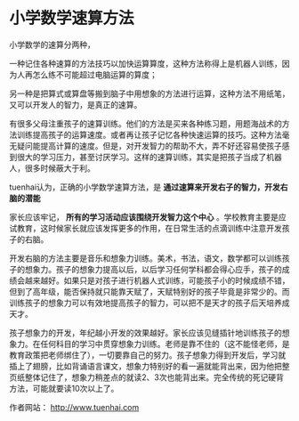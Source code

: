 # 小学数学速算方法

小学数学的速算分两种，

一种记住各种速算的方法技巧以加快运算算度，这种方法称得上是机器人训练，因为人再怎么练不可能超过电脑运算的算度；

另一种是把算式或算盘等搬到脑子中用想象的方法进行运算，这种方法不用纸笔，又可以开发人的智力，是真正的速算。

有很多父母注重孩子的速算训练。他们的方法是买来各种练习题，用题海战术的方法训练提高孩子的运算速度。或者再让孩子记忆各种快速运算的技巧。这种方法毫无疑问能提高计算的速度。但是，对开发智力的帮助不大，弄不好还容易使孩子感到很大的学习压力，甚至讨厌学习。这样的速算训练，其实是把孩子当成了机器人，很多时候蔽大于利。

tuenhai认为，正确的小学数学速算方法，是 **通过速算来开发右子的智力，开发右脑的潜能** 

家长应该牢记， **所有的学习活动应该围绕开发智力这个中心** 。学校教育主要是应试教育，这时候家长就应该发挥更多的作用，在日常生活的点滴训练中注意开发孩子的右脑。

开发右脑的方法主要是音乐和想象力训练。美术，书法，语文，数学都可以训练孩子的想象力。孩子的想象力提高以后，以后学习任何学科都会得心应手，孩子的成绩会越来越好。如果只是对孩子进行机器人式训练，可能孩子小的时候成绩不错，但到了高年级，能否保持就只能靠天赋了，天赋特别好的孩子毕竟是非常少的。而训练孩子的想象力可以有效地提高孩子的智力，可以把不是天才的孩子后天培养成天才。

孩子想象力的开发，年纪越小开发的效果越好。家长应该见缝插针地训练孩子的想象力。在任何科目的学习中贯穿想象力训练。老师是靠不住的（这不能怪老师，是教育政策把老师绑住了），一切要靠自己的努力。孩子想象力得到开发后，学习就插上了翅膀，比如背诵语言课文，想象力特别好的看一遍就能背出来，因为他把整页纸整体记住了，想象力稍差点的就读2、3次也能背出来。完全传统的死记硬背方法，可能就要读10次以上了。


作者网站： http://www.tuenhai.com